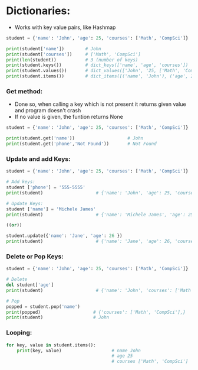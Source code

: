 # Dictionaries:
- Works with key value pairs, like Hashmap

```python
student = {'name': 'John', 'age': 25, 'courses': ['Math', 'CompSci']}

print(student['name'])        # John
print(student['courses'])     # ['Math', 'CompSci']
print(len(student))           # 3 (number of keys)
print(student.keys())         # dict_keys(['name', 'age', 'courses'])
print(student.values())       # dict_values(['John', '25, ['Math', 'CompSci']])
print(student.items())        # dict_items([('name', 'John'), ('age', 25), ('courses',['Math', 'CompSci'])])
```

### Get method:
- Done so, when calling a key which is not present it returns given value and program doesn't crash
- If no value is given, the funtion returns None
```python
student = {'name': 'John', 'age': 25, 'courses': ['Math', 'CompSci']}

print(student.get('name'))                    # John
print(student.get('phone','Not Found'))       # Not Found 
```

### Update and add Keys:
```python
student = {'name': 'John', 'age': 25, 'courses': ['Math', 'CompSci']}

# Add keys:
student ['phone'] = '555-5555'
print(student)                    # {'name': 'John', 'age': 25, 'courses': ['Math', 'CompSci'], 'phone': '555-5555'}

# Update Keys:
student ['name'] = 'Michele James'
print(student)                    # {'name': 'Michele James', 'age': 25, 'courses': ['Math', 'CompSci']}

((or))

student.update({'name': 'Jane', 'age': 26 })
print(student)                    # {'name': 'Jane', 'age': 26, 'courses': ['Math', 'CompSci']}
```

### Delete or Pop Keys:
```python
student = {'name': 'John', 'age': 25, 'courses': ['Math', 'CompSci']}

# Delete
del student['age']
print(student)                    # {'name': 'John', 'courses': ['Math', 'CompSci'],}

# Pop
popped = student.pop('name')
print(popped)                    # {'courses': ['Math', 'CompSci'],}
print(student)                   # John
```

### Looping:
```python
for key, value in student.items():
    print(key, value)                   # name John
                                        # age 25
                                        # courses ['Math', 'CompSci']
```
